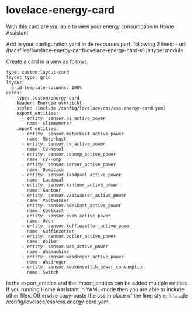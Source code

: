 # lovelace-energy-card
With this card are you able to view your energy consumption in Home Assistant

Add in your configuration.yaml in de recources part, following 2 lines:
    - url: /hacsfiles/lovelace-energy-card/lovelace-energy-card-v1.js
      type: module     

Create a card in a view as follows:

    type: custom:layout-card    
    layout_type: grid
    layout:
      grid-template-columns: 100%
    cards: 
      - type: custom:energy-card
        header: Energie overzicht
        style: !include /config/lovelace/css/css.energy-card.yaml
        export_entities:
          - entity: sensor.p1_active_power
            name: Slimmemeter
        import_entities: 
          - entity: sensor.meterkast_active_power
            name: Meterkast      
          - entity: sensor.cv_active_power
            name: CV-Ketel
          - entity: sensor.cvpomp_active_power
            name: CV-Pomp
          - entity: sensor.server_active_power
            name: Domotica
          - entity: sensor.laadpaal_active_power
            name: Laadpaal
          - entity: sensor.kantoor_active_power
            name: Kantoor
          - entity: sensor.vaatwasser_active_power
            name: Vaatwasser
          - entity: sensor.koelkast_active_power
            name: Koelkast
          - entity: sensor.oven_active_power
            name: Oven 
          - entity: sensor.koffiezetter_active_power
            name: Koffiezetter 
          - entity: sensor.boiler_active_power
            name: Boiler        
          - entity: sensor.was_active_power
            name: Wasmachine
          - entity: sensor.wasdroger_active_power
            name: Wasdroger 
          - entity: sensor.keukenswitch_power_consumption
            name: Switch

In the export_entities and the import_entities can be added multiple entities.
If you running Home Assistant in YAML-mode then you are able to include other files. Otherwise copy-paste the css in place of the line: style: !include /config/lovelace/css/css.energy-card.yaml
        
